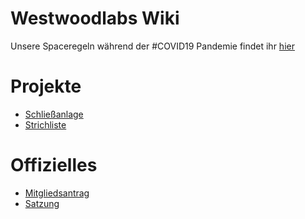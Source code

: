 Westwoodlabs Wiki 
=====================
Unsere Spaceregeln während der #COVID19 Pandemie findet ihr [hier](hygiene_covid19.md)

Projekte
=====================

* [Schließanlage](Schliessanlage.md)
* [Strichliste](Strichliste.md)


Offizielles
=====================
* [Mitgliedsantrag](Offizielles/Protokolle/Beitragsordnung.md)
* [Satzung](Offizielles/Protokolle/Satzung.md)

